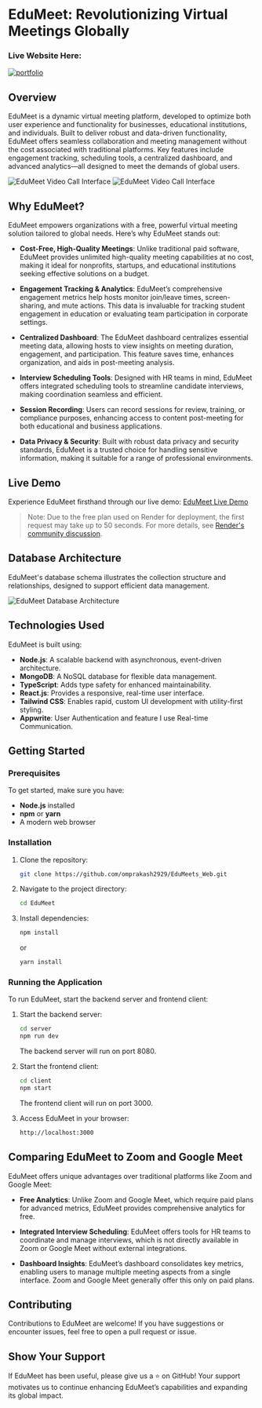 # EduMeet: Revolutionizing Virtual Meetings Globally

### Live Website Here: 
[![portfolio](https://img.shields.io/badge/Visitenow-000?style=for-the-badge&logo=ko-fi&logoColor=white)](https://edumeet.netlify.app)

## Overview

EduMeet is a dynamic virtual meeting platform, developed to optimize both user experience and functionality for businesses, educational institutions, and individuals. Built to deliver robust and data-driven functionality, EduMeet offers seamless collaboration and meeting management without the cost associated with traditional platforms. Key features include engagement tracking, scheduling tools, a centralized dashboard, and advanced analytics—all designed to meet the demands of global users.

![EduMeet Video Call Interface](https://github.com/omprakash2929/EduMeets_Web/blob/main/demo/demo1.png)
![EduMeet Video Call Interface](https://github.com/omprakash2929/EduMeets_Web/blob/main/demo/demo2.png)
## Why EduMeet?

EduMeet empowers organizations with a free, powerful virtual meeting solution tailored to global needs. Here’s why EduMeet stands out:

- **Cost-Free, High-Quality Meetings**: Unlike traditional paid software, EduMeet provides unlimited high-quality meeting capabilities at no cost, making it ideal for nonprofits, startups, and educational institutions seeking effective solutions on a budget.
  
- **Engagement Tracking & Analytics**: EduMeet’s comprehensive engagement metrics help hosts monitor join/leave times, screen-sharing, and mute actions. This data is invaluable for tracking student engagement in education or evaluating team participation in corporate settings.

- **Centralized Dashboard**: The EduMeet dashboard centralizes essential meeting data, allowing hosts to view insights on meeting duration, engagement, and participation. This feature saves time, enhances organization, and aids in post-meeting analysis.

- **Interview Scheduling Tools**: Designed with HR teams in mind, EduMeet offers integrated scheduling tools to streamline candidate interviews, making coordination seamless and efficient.

- **Session Recording**: Users can record sessions for review, training, or compliance purposes, enhancing access to content post-meeting for both educational and business applications.

- **Data Privacy & Security**: Built with robust data privacy and security standards, EduMeet is a trusted choice for handling sensitive information, making it suitable for a range of professional environments.

## Live Demo

Experience EduMeet firsthand through our live demo: [EduMeet Live Demo](https://edumeet.netlify.app)

> Note: Due to the free plan used on Render for deployment, the first request may take up to 50 seconds. For more details, see [Render's community discussion](https://community.render.com/t/slow-server-response/13392).

## Database Architecture

EduMeet's database schema illustrates the collection structure and relationships, designed to support efficient data management.

![EduMeet Database Architecture](https://github.com/omprakash2929/EduMeets_Web/blob/main/demo/diagram.png)

## Technologies Used

EduMeet is built using:

- **Node.js**: A scalable backend with asynchronous, event-driven architecture.
- **MongoDB**: A NoSQL database for flexible data management.
- **TypeScript**: Adds type safety for enhanced maintainability.
- **React.js**: Provides a responsive, real-time user interface.
- **Tailwind CSS**: Enables rapid, custom UI development with utility-first styling.
- **Appwrite**: User Authentication and feature I use Real-time Communication.
## Getting Started

### Prerequisites

To get started, make sure you have:

- **Node.js** installed
- **npm** or **yarn**
- A modern web browser

### Installation

1. Clone the repository:

    ```bash
    git clone https://github.com/omprakash2929/EduMeets_Web.git
    ```

2. Navigate to the project directory:

    ```bash
    cd EduMeet
    ```

3. Install dependencies:

    ```bash
    npm install
    ```

    or

    ```bash
    yarn install
    ```

### Running the Application

To run EduMeet, start the backend server and frontend client:

1. Start the backend server:

    ```bash
    cd server
    npm run dev
    ```

    The backend server will run on port 8080.

2. Start the frontend client:

    ```bash
    cd client
    npm start
    ```

    The frontend client will run on port 3000.

3. Access EduMeet in your browser:

    ```bash
    http://localhost:3000
    ```

## Comparing EduMeet to Zoom and Google Meet

EduMeet offers unique advantages over traditional platforms like Zoom and Google Meet:

- **Free Analytics**: Unlike Zoom and Google Meet, which require paid plans for advanced metrics, EduMeet provides comprehensive analytics for free.
  
- **Integrated Interview Scheduling**: EduMeet offers tools for HR teams to coordinate and manage interviews, which is not directly available in Zoom or Google Meet without external integrations.
  
- **Dashboard Insights**: EduMeet’s dashboard consolidates key metrics, enabling users to manage multiple meeting aspects from a single interface. Zoom and Google Meet generally offer this only on paid plans.



## Contributing

Contributions to EduMeet are welcome! If you have suggestions or encounter issues, feel free to open a pull request or issue.

## Show Your Support

If EduMeet has been useful, please give us a ⭐️ on GitHub! Your support motivates us to continue enhancing EduMeet’s capabilities and expanding its global impact.
